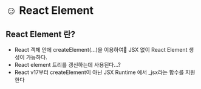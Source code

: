 # ☺ React Element

## React Element 란?

* React 객체 안에 createElement(...)을 이용하여 JSX 없이 React Element 생성이 가능하다.
* React element 트리를 갱신하는데 사용된다...?
* React v17부터 createElement이 아닌 JSX Runtime 에서 \_jsx라는 함수를 지원한다
